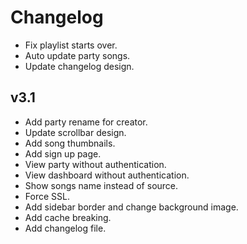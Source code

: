 # Changelog

- Fix playlist starts over.
- Auto update party songs.
- Update changelog design.

## v3.1

- Add party rename for creator.
- Update scrollbar design.
- Add song thumbnails.
- Add sign up page.
- View party without authentication.
- View dashboard without authentication.
- Show songs name instead of source.
- Force SSL.
- Add sidebar border and change background image.
- Add cache breaking.
- Add changelog file.
